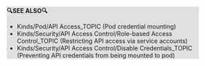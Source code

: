 <div style="margin:2em; background-color: #e0e0e0;">

<strong>🔍SEE ALSO🔍</strong>

 * Kinds/Pod/API Access_TOPIC (Pod credential mounting)
 * Kinds/Security/API Access Control/Role-based Access Control_TOPIC (Restricting API access via service accounts)
 * Kinds/Security/API Access Control/Disable Credentials_TOPIC (Preventing API credentials from being mounted to pod)

</div>

